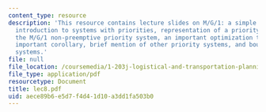 ```yaml
---
content_type: resource
description: 'This resource contains lecture slides on M/G/1: a simple example, an
  introduction to systems with priorities, representation of a priority queuing system,
  the M/G/1 non-preemptive priority system, an important optimization theorem, an
  important corollary, brief mention of other priority systems, and bounds for G/G/1
  systems.'
file: null
file_location: /coursemedia/1-203j-logistical-and-transportation-planning-methods-fall-2006/aece89b6e5d7f4d41d10a3dd1fa503b0_lec8.pdf
file_type: application/pdf
resourcetype: Document
title: lec8.pdf
uid: aece89b6-e5d7-f4d4-1d10-a3dd1fa503b0
---
```

